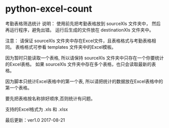 # python-excel-count

考勤表格筛选统计 
说明：
使用前先把考勤表格放到 sourceXls 文件夹中，
然后再运行程序，避免出错。
运行后生成的文件放在 destinationXls 文件夹中。

注意：
请保证 sourceXls 文件夹中存在Excel文件，且表格格式与考勤表格相同。
表格格式可参看 templates 文件夹中的Excel模板。

因为暂时只能读取一个表格,
所以请保持 sourceXls 文件夹中只存在一个你要统计的Excel表格。
如果 sourceXls 文件夹中存在多个表格，也只会读取最新的表格。

因为脚本只统计Excel表格中的第一个表,
所以请把统计的数据放在Excel表格中的第一个表格。

要先把表格按名称排好顺序,否则统计有问题。

支持的Excel格式为 .xls 和 .xlsx

最后更新：ver1.0 2017-08-21
